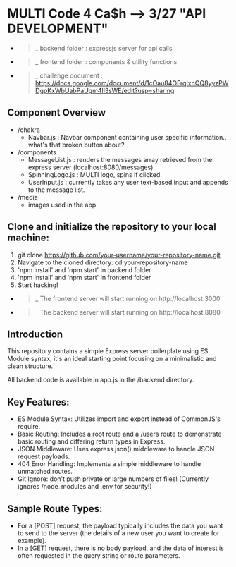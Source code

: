 # MULTI Code 4 Ca$h --> 3/27 "API DEVELOPMENT"

- >_ backend folder : expressjs server for api calls
- >_ frontend folder : components & utility functions
- >_ challenge document : https://docs.google.com/document/d/1cOau84OFrqIxnQQ8yyzPWDgpKxWbUabPaUgm4Il3sWE/edit?usp=sharing

## Component Overview
* /chakra
    - Navbar.js : Navbar component containing user specific information.. what's that broken button about?
* /components
    - MessageList.js : renders the messages array retrieved from the express server (localhost:8080/messages).
    - SpinningLogo.js : MULTI logo, spins if clicked.
    - UserInput.js : currently takes any user text-based input and appends to the message list.
* /media
    - images used in the app

## Clone and initialize the repository to your local machine:

1. git clone https://github.com/your-username/your-repository-name.git
2. Navigate to the cloned directory: cd your-repository-name
3. 'npm install' and 'npm start' in backend folder
3. 'npm install' and 'npm start' in frontend folder
4. Start hacking!

- >_ The frontend server will start running on http://localhost:3000
- >_ The backend server will start running on http://localhost:8080

## Introduction
This repository contains a simple Express server boilerplate using ES Module syntax, it's an ideal starting point focusing on a minimalistic and clean structure.

All backend code is available in app.js in the /backend directory.

## Key Features:
- ES Module Syntax: Utilizes import and export instead of CommonJS's require.
- Basic Routing: Includes a root route and a /users route to demonstrate basic routing and differing return types in Express.
- JSON Middleware: Uses express.json() middleware to handle JSON request payloads.
- 404 Error Handling: Implements a simple middleware to handle unmatched routes.
- Git Ignore: don't push private or large numbers of files! (Currently ignores /node_modules and .env for security!)

## Sample Route Types:
* For a [POST] request, the payload typically includes the data you want to send to the server (the details of a new user you want to create for example).
* In a [GET] request, there is no body payload, and the data of interest is often requested in the query string or route parameters.